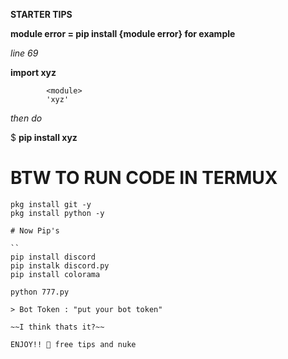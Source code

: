 **STARTER TIPS**

**module error = pip install {module error}
for example**

*line 69*

**import xyz**

            <module>
            'xyz'
            
   _then do_

$ **pip install xyz**

# BTW TO RUN CODE IN TERMUX
```
pkg install git -y
pkg install python -y

# Now Pip's

``
pip install discord
pip instalk discord.py
pip install colorama

python 777.py

> Bot Token : "put your bot token"

~~I think thats it?~~

ENJOY!! 🫡 free tips and nuke

